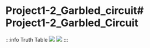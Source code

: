 # Project1-2_Garbled_circuit# Project1-2_Garbled_Circuit

:::info
Truth Table
![](https://i.imgur.com/9XtFMPJ.jpg)
![](https://i.imgur.com/APXTwSE.jpg)
:::
